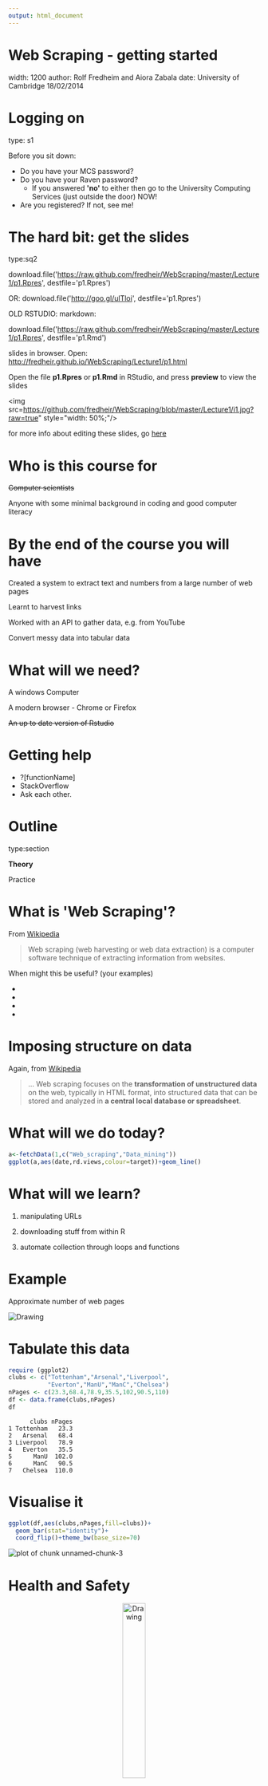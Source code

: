 ```yaml
---
output: html_document
---
```



Web Scraping - getting started
========================================================
width: 1200
author: Rolf Fredheim and Aiora Zabala
date: University of Cambridge
18/02/2014

Logging on
========================================================
type: s1

Before you sit down:
- Do you have your MCS password?
- Do you have your Raven password?
  - If you answered **'no'** to either then go to the University Computing Services (just outside the door) NOW!
- Are you registered? If not, see me!

The hard bit: get the slides
========================================================
type:sq2

download.file('https://raw.github.com/fredheir/WebScraping/master/Lecture1/p1.Rpres',
destfile='p1.Rpres')

OR: download.file('http://goo.gl/ulTloi', destfile='p1.Rpres')

OLD RSTUDIO:
markdown:

download.file('https://raw.github.com/fredheir/WebScraping/master/Lecture1/p1.Rpres',
destfile='p1.Rmd')

slides in browser. Open:
http://fredheir.github.io/WebScraping/Lecture1/p1.html

Open the file **p1.Rpres** or **p1.Rmd** in RStudio, and press **preview** to view the slides

<img src=https://github.com/fredheir/WebScraping/blob/master/Lecture1/i1.jpg?raw=true" style="width: 50%;"/>

for more info about editing these slides, go [here](http://www.rstudio.com/ide/docs/presentations/overview)



Who is this course for
===============
<s>Computer scientists</s>

Anyone with some minimal background in coding and good computer literacy


By the end of the course you will have
==============
Created a system to extract text and numbers from a large number of web pages

Learnt to harvest links

Worked with an API to gather data, e.g. from YouTube

Convert messy data into tabular data


What will we need?
==============
A windows Computer

A modern browser - Chrome or Firefox

<s>~~An up to date version of Rstudio~~</s>


Getting help
============
- ?[functionName]
- StackOverflow
- Ask each other. 


Outline
========================================================
type:section

**Theory**

Practice


What is 'Web Scraping'?
========================================================
From [Wikipedia](http://en.wikipedia.org/wiki/Web_scraping)
> Web scraping (web harvesting or web data extraction) is a computer software technique of extracting information from websites.


When might this be useful? (your examples)

- 
- 
- 
- 

Imposing structure on data
=========
Again, from [Wikipedia](http://en.wikipedia.org/wiki/Web_scraping)
> ... Web scraping focuses on the **transformation of unstructured data** on the web, typically in HTML format, into structured data that can be stored and analyzed in **a central local database or spreadsheet**. 


What will we do today?
==============

```r
a<-fetchData(1,c("Web_scraping","Data_mining"))
ggplot(a,aes(date,rd.views,colour=target))+geom_line()
```



What will we learn?
====================
1) manipulating URLs

2) downloading stuff from within R

3) automate collection through loops and functions



Example
=======
Approximate number of web pages

<img src="https://github.com/fredheir/WebScraping/blob/master/Lecture1/i2.jpg?raw=true" alt="Drawing" />

Tabulate this data
======


```r
require (ggplot2)
clubs <- c("Tottenham","Arsenal","Liverpool",
           "Everton","ManU","ManC","Chelsea")
nPages <- c(23.3,68.4,78.9,35.5,102,90.5,110)
df <- data.frame(clubs,nPages)
df
```

```
      clubs nPages
1 Tottenham   23.3
2   Arsenal   68.4
3 Liverpool   78.9
4   Everton   35.5
5      ManU  102.0
6      ManC   90.5
7   Chelsea  110.0
```

Visualise it
=======

```r
ggplot(df,aes(clubs,nPages,fill=clubs))+
  geom_bar(stat="identity")+
  coord_flip()+theme_bw(base_size=70)
```

![plot of chunk unnamed-chunk-3](Web_scrapping_presentation-figure/unnamed-chunk-3.png) 

Health and Safety
=====================
<p align="center"><img src="http://static2.wikia.nocookie.net/__cb20130318135906/deadfrontier/images/c/cb/Warning.png" alt="Drawing"style="width: 30%;"/></p>

Programming with Humanists: Reflections on Raising an Army of Hacker-Scholars in the Digital Humanities
http://openbookpublishers.com/htmlreader/DHP/chap09.html#ch09

Bandwidth
=================
<p align="center"><img src="http://www.cisco.com/web/about/ac123/ac147/images/ipj/ipj_7-4/dos_figure_4.gif" alt="Drawing" /></p>
***
> the agent machines (slave zombies) begin to send a large volume of packets to the victim, flooding its system with useless load and exhausting its resources.

source: cisco.com

We will not: 
- run parallel processes

we will:
- test code on minimal data

Practice
==============
type:section
- **The URL**
- Loops
- Scraping


The URL
=============

http://stats.grok.se/

http://stats.grok.se/en/201401/web_scraping

- en
- 201401
- web_scraping 

en.wikipedia.org/wiki/Web_scraping

Changes by hand
=====

http://stats.grok.se/en/201301/web_scraping
http://stats.grok.se/en/201402/web_scraping
http://stats.grok.se/en/201401/data_scraping


'this page is in json format'

The JSON data
==================

http://stats.grok.se/json/en/201401/web_scraping

{"daily_views": {"2013-01-12": 542, "2013-01-13": 593, "2013-01-10": 941, "2013-01-11": 798, "2013-01-16": 1119, "2013-01-17": 1124, "2013-01-14": 908, "2013-01-15": 1040, "2013-01-30": 1367, "2013-01-18": 1027, "2013-01-19": 743, "2013-01-31": 1151, "2013-01-29": 1210, "2013-01-28": 1130, "2013-01-23": 1275, "2013-01-22": 1131, "2013-01-21": 1008, "2013-01-20": 707, "2013-01-27": 789, "2013-01-26": 747, "2013-01-25": 1073, "2013-01-24": 1204, "2013-01-01": 379, "2013-01-03": 851, "2013-01-02": 807, "2013-01-05": 511, "2013-01-04": 818, "2013-01-07": 745, "2013-01-06": 469, "2013-01-09": 946, "2013-01-08": 912}, "project": "en", "month": "201301", "rank": -1, "title": "web_scraping"}



Outline
========================================================
type:section

Theory

**Practice**



Questions
===================
type:section
1) how do we read the data from this page

2) how do we generate a list of links, say for the period 2012-2013?

Practice
==============
type:section

- The URL
- **Scraping**
- Loops


Paste
==================
Check out ?paste if you are unsure about this 

Bonus: check out ?paste0


```r
var=123
paste("url",var,sep="")
```

```
[1] "url123"
```

```r
paste("url",var,sep=" ")
```

```
[1] "url 123"
```

Paste2
==================

```r
var=123
paste("url",rep(var,3),sep="_")
```

```
[1] "url_123" "url_123" "url_123"
```

```r
paste(rep("url",3),var,sep="_")
```

```
[1] "url_123" "url_123" "url_123"
```

```r
var=c(123,421)
paste(var,collapse="_")
```

```
[1] "123_421"
```

With a URL
===========================
type:sq

```r
var=201401
paste("http://stats.grok.se/json/en/",var,"/web_scraping")
```

```
[1] "http://stats.grok.se/json/en/ 201401 /web_scraping"
```

```r
paste("http://stats.grok.se/json/en/",var,"/web_scraping",sep="")
```

```
[1] "http://stats.grok.se/json/en/201401/web_scraping"
```

Task using 'paste'
==============
type:sq
a="test"

b="scrape"

c=94

merge variables a,b,c into a string, separated by an underscore ("_")
> "test_scrape_94"

merge variables a,b,c into a string without any separating character
> "testscrape94"

print the letter 'a' followed by the numbers 1:10, without a separating character
> "a1"  "a2"  "a3"  "a4"  "a5"  "a6"  "a7"  "a8"  "a9"  "a10"



Testing a URL is correct in R
==============
Run this in your terminal:

var=201401

url=paste("http://stats.grok.se/json/en/",var,"/web_scraping",sep="")

url

browseURL(url)

Fetching data
==================
type:sq1

```r
var=201401
url=paste("http://stats.grok.se/json/en/",var,"/web_scraping",sep="")
raw.data <- readLines(url, warn="F") 
raw.data
```

```
[1] "{\"daily_views\": {\"2014-01-15\": 779, \"2014-01-14\": 806, \"2014-01-17\": 827, \"2014-01-16\": 981, \"2014-01-11\": 489, \"2014-01-10\": 782, \"2014-01-13\": 756, \"2014-01-12\": 476, \"2014-01-19\": 507, \"2014-01-18\": 473, \"2014-01-28\": 789, \"2014-01-29\": 799, \"2014-01-20\": 816, \"2014-01-21\": 857, \"2014-01-22\": 899, \"2014-01-23\": 792, \"2014-01-24\": 749, \"2014-01-25\": 508, \"2014-01-26\": 488, \"2014-01-27\": 769, \"2014-01-06\": 0, \"2014-01-07\": 786, \"2014-01-04\": 456, \"2014-01-05\": 77, \"2014-01-02\": 674, \"2014-01-03\": 586, \"2014-01-01\": 348, \"2014-01-08\": 765, \"2014-01-09\": 787, \"2014-01-31\": 874, \"2014-01-30\": 1159}, \"project\": \"en\", \"month\": \"201401\", \"rank\": -1, \"title\": \"web_scraping\"}"
```

Fetching data2
==================

```r
#install.packages("rjson")
require(rjson)
rd  <- fromJSON(raw.data)
rd
```

```
$daily_views
$daily_views$`2014-01-15`
[1] 779

$daily_views$`2014-01-14`
[1] 806

$daily_views$`2014-01-17`
[1] 827

$daily_views$`2014-01-16`
[1] 981

$daily_views$`2014-01-11`
[1] 489

$daily_views$`2014-01-10`
[1] 782

$daily_views$`2014-01-13`
[1] 756

$daily_views$`2014-01-12`
[1] 476

$daily_views$`2014-01-19`
[1] 507

$daily_views$`2014-01-18`
[1] 473

$daily_views$`2014-01-28`
[1] 789

$daily_views$`2014-01-29`
[1] 799

$daily_views$`2014-01-20`
[1] 816

$daily_views$`2014-01-21`
[1] 857

$daily_views$`2014-01-22`
[1] 899

$daily_views$`2014-01-23`
[1] 792

$daily_views$`2014-01-24`
[1] 749

$daily_views$`2014-01-25`
[1] 508

$daily_views$`2014-01-26`
[1] 488

$daily_views$`2014-01-27`
[1] 769

$daily_views$`2014-01-06`
[1] 0

$daily_views$`2014-01-07`
[1] 786

$daily_views$`2014-01-04`
[1] 456

$daily_views$`2014-01-05`
[1] 77

$daily_views$`2014-01-02`
[1] 674

$daily_views$`2014-01-03`
[1] 586

$daily_views$`2014-01-01`
[1] 348

$daily_views$`2014-01-08`
[1] 765

$daily_views$`2014-01-09`
[1] 787

$daily_views$`2014-01-31`
[1] 874

$daily_views$`2014-01-30`
[1] 1159


$project
[1] "en"

$month
[1] "201401"

$rank
[1] -1

$title
[1] "web_scraping"
```

Fetching data3
==================

```r
rd.views <- rd$daily_views 
rd.views
```

```
$`2014-01-15`
[1] 779

$`2014-01-14`
[1] 806

$`2014-01-17`
[1] 827

$`2014-01-16`
[1] 981

$`2014-01-11`
[1] 489

$`2014-01-10`
[1] 782

$`2014-01-13`
[1] 756

$`2014-01-12`
[1] 476

$`2014-01-19`
[1] 507

$`2014-01-18`
[1] 473

$`2014-01-28`
[1] 789

$`2014-01-29`
[1] 799

$`2014-01-20`
[1] 816

$`2014-01-21`
[1] 857

$`2014-01-22`
[1] 899

$`2014-01-23`
[1] 792

$`2014-01-24`
[1] 749

$`2014-01-25`
[1] 508

$`2014-01-26`
[1] 488

$`2014-01-27`
[1] 769

$`2014-01-06`
[1] 0

$`2014-01-07`
[1] 786

$`2014-01-04`
[1] 456

$`2014-01-05`
[1] 77

$`2014-01-02`
[1] 674

$`2014-01-03`
[1] 586

$`2014-01-01`
[1] 348

$`2014-01-08`
[1] 765

$`2014-01-09`
[1] 787

$`2014-01-31`
[1] 874

$`2014-01-30`
[1] 1159
```

Fetching data4
==================

```r
rd.views <- unlist(rd.views)
df <- as.data.frame(rd.views)
df
```

```
           rd.views
2014-01-15      779
2014-01-14      806
2014-01-17      827
2014-01-16      981
2014-01-11      489
2014-01-10      782
2014-01-13      756
2014-01-12      476
2014-01-19      507
2014-01-18      473
2014-01-28      789
2014-01-29      799
2014-01-20      816
2014-01-21      857
2014-01-22      899
2014-01-23      792
2014-01-24      749
2014-01-25      508
2014-01-26      488
2014-01-27      769
2014-01-06        0
2014-01-07      786
2014-01-04      456
2014-01-05       77
2014-01-02      674
2014-01-03      586
2014-01-01      348
2014-01-08      765
2014-01-09      787
2014-01-31      874
2014-01-30     1159
```

Put it together
===================

```r
rd <- fromJSON(readLines(url, warn="F"))
rd.views <- rd$daily_views 
df <- as.data.frame(unlist(rd.views))
```

Plot it
=================
type:sq

```r
require(ggplot2)
require(lubridate)
df$date <-  as.Date(rownames(df))
colnames(df) <- c("views","date")
ggplot(df,aes(date,views))+
  geom_line()+
  geom_smooth()+
  theme_bw(base_size=20)
```

![plot of chunk unnamed-chunk-12](Web_scrapping_presentation-figure/unnamed-chunk-12.png) 

Tasks
====================
type:section
Plot Wikipedia page views in February 2014 for the Sochi games 

How does this compare to the number of views on the Russian language wikipedia page?

Moving on
=========================
If you are comfortable with loops and functions, go ahead and write a great application. 

The rest of us are going to learn about loops


Practice
==============
type:section
- The URL
- Scraping
- **Loops**


Briefly about functions
===============
type:sq

```r
plusOne <- function(x){ 
  	return(x+1)			
	}

plusOne2 <- function(num){ 
		return(num+1)			
	}
```

<small> 
- Curly brackets {} include the code to be executed
- Normal brackets () contain a list of variables</small>

****

```r
	plusOne(8)
```

```
[1] 9
```

```r
	plusOne2(10)
```

```
[1] 11
```

```r
  plusOne2(num=5)
```

```
[1] 6
```

```r
  #plusOne2(wrongVar=2)
```


Simple loops
=============

```r
for (number in 1:5){
	print (number)
}
```

```
[1] 1
[1] 2
[1] 3
[1] 4
[1] 5
```

Looping over functions
========================
type:sq

```r
a <- c(1,2,3,4,5)
for (value in a){
	print (
		plusOne(value)
	)
}
```

```
[1] 2
[1] 3
[1] 4
[1] 5
[1] 6
```
***

```r
listOfNumbers <- c(1,2,3,4,5)
for (number in listOfNumbers){
	print (
		number+1
	)
}
```

```
[1] 2
[1] 3
[1] 4
[1] 5
[1] 6
```

More loops
========================
type:sq

```r
a <- c(1,2,3,4,5)
a[1] #The first number in the vector
```

```
[1] 1
```

```r
a[4] #The fourth number in the vector
```

```
[1] 4
```
***

```r
for (i in 1:length(a)){
	print (
		plusOne(a[i])
	)
}
```

```
[1] 2
[1] 3
[1] 4
[1] 5
[1] 6
```


What are we looping over
=================
type:sq
In each case we are performing an operation on the vector in brackets. 

See:

```r
#for (i in 1:length(a))
print(1:length(a))
```

```
[1] 1 2 3 4 5
```

```r
#for (i in length(a))
print (length(a))
```

```
[1] 5
```

```r
#for (i in a)
print (a)
```

```
[1] 1 2 3 4 5
```

Vectors
=============

```r
a <- c(1,2,3,4,5) #Least flexible, fastest
a+1
```

```
[1] 2 3 4 5 6
```

```r
plusOne(a) #Quite flexible
```

```
[1] 2 3 4 5 6
```

```r
sapply(a,plusOne) #Can be used in all sorts of situations, slow - similar to a loop, better if you are colleting an output
```

```
[1] 2 3 4 5 6
```



Urls again
==========
type:sq1

stats.grok.se/json/en/**201401**/web_scraping

```r
for (month in 1:12){
	print(paste(2014,month,sep=""))
}
```

```
[1] "20141"
[1] "20142"
[1] "20143"
[1] "20144"
[1] "20145"
[1] "20146"
[1] "20147"
[1] "20148"
[1] "20149"
[1] "201410"
[1] "201411"
[1] "201412"
```

Not quite right
================
type:sq
left:20
We need the variable 'month' to have two digits:

201401
***

```r
	for (month in 1:9){
		print(paste(2012,0,month,sep=""))
	}
```

```
[1] "201201"
[1] "201202"
[1] "201203"
[1] "201204"
[1] "201205"
[1] "201206"
[1] "201207"
[1] "201208"
[1] "201209"
```

```r
	for (month in 10:12){
		print(paste(2012,month,sep=""))
	}
```

```
[1] "201210"
[1] "201211"
[1] "201212"
```

Store the data
=========
type:sq
left:60

```r
dates=NULL
	for (month in 1:9){
		date=(paste(2012,0,month,sep=""))
		dates=c(dates,date)
	}

	for (month in 10:12){
		date=(paste(2012,month,sep=""))
		dates=c(dates,date)
	}
print (as.numeric(dates))
```

```
 [1] 201201 201202 201203 201204 201205 201206 201207 201208 201209 201210
[11] 201211 201212
```
***
here we concatenated the values:

```r
dates <- c(c(201201,201202),201203)
print (dates)
```

```
[1] 201201 201202 201203
```
!! To do this with a **data.frame**, use **rbind()**

Add another variable
=========================
type:sq
We might want years to be a variable
Shows two loops:

```r
for (year in 2012:2013){
	for (month in 1:9){
		print(paste(year,0,month,sep=""))
	}
	for (month in 10:12){
		print(paste(year,month,sep=""))
	}
}
```

```
[1] "201201"
[1] "201202"
[1] "201203"
[1] "201204"
[1] "201205"
[1] "201206"
[1] "201207"
[1] "201208"
[1] "201209"
[1] "201210"
[1] "201211"
[1] "201212"
[1] "201301"
[1] "201302"
[1] "201303"
[1] "201304"
[1] "201305"
[1] "201306"
[1] "201307"
[1] "201308"
[1] "201309"
[1] "201310"
[1] "201311"
[1] "201312"
```

Putting it together
============================
type:sq

```r
for (year in 2012:2013){
  for (month in 1:9){
		print(paste("http://stats.grok.se/json/en/",year,0,month,"/web_scraping",sep=""))
	}

	for (month in 10:12){
		print(paste("http://stats.grok.se/json/en/",year,month,"/web_scraping",sep=""))
	}
}
```

```
[1] "http://stats.grok.se/json/en/201201/web_scraping"
[1] "http://stats.grok.se/json/en/201202/web_scraping"
[1] "http://stats.grok.se/json/en/201203/web_scraping"
[1] "http://stats.grok.se/json/en/201204/web_scraping"
[1] "http://stats.grok.se/json/en/201205/web_scraping"
[1] "http://stats.grok.se/json/en/201206/web_scraping"
[1] "http://stats.grok.se/json/en/201207/web_scraping"
[1] "http://stats.grok.se/json/en/201208/web_scraping"
[1] "http://stats.grok.se/json/en/201209/web_scraping"
[1] "http://stats.grok.se/json/en/201210/web_scraping"
[1] "http://stats.grok.se/json/en/201211/web_scraping"
[1] "http://stats.grok.se/json/en/201212/web_scraping"
[1] "http://stats.grok.se/json/en/201301/web_scraping"
[1] "http://stats.grok.se/json/en/201302/web_scraping"
[1] "http://stats.grok.se/json/en/201303/web_scraping"
[1] "http://stats.grok.se/json/en/201304/web_scraping"
[1] "http://stats.grok.se/json/en/201305/web_scraping"
[1] "http://stats.grok.se/json/en/201306/web_scraping"
[1] "http://stats.grok.se/json/en/201307/web_scraping"
[1] "http://stats.grok.se/json/en/201308/web_scraping"
[1] "http://stats.grok.se/json/en/201309/web_scraping"
[1] "http://stats.grok.se/json/en/201310/web_scraping"
[1] "http://stats.grok.se/json/en/201311/web_scraping"
[1] "http://stats.grok.se/json/en/201312/web_scraping"
```


Tasks about Loops
==================
type: section
- Write a loop that prints every number between 1 and 1000
- Write a loop that adds up all the numbers between 1 and 1000
- Write a function that takes an input number and returns this number divided by two
- Write a function that returns the value 99 no matter what the input
- Write a function that takes two variables, and returns the sum of these variables

Advanced tasks
=========================
type: section
- Can you make an application which takes a Wikipedia page (e.g. Web_scraping) and returns a plot for the month 201312
- Can you extend this application to plot data for the entire year 2013 (that is for pages 201301:201312)
- Can you expand this further by going across multiple years (201212:201301)
- Can you write the application so that it takes a custom data range?
- If you have time, keep expanding functionality: multiple pages, multiple languages. you could also make it interactive using [Shiny](http://www.rstudio.com/shiny/)


Getting started with functions
=============================

```r
getData <- function(url){
	raw.data <- readLines(url, warn="F") 
	rd  <- fromJSON(raw.data)
	rd.views <- rd$daily_views 
	rd.views <- unlist(rd.views)
	rd <- as.data.frame(rd.views)
  rd$date <- rownames(rd)
  rownames(rd) <- NULL
	return(rd)
}
```

Reading
=============

http://www.bbc.co.uk/news/technology-23988890
http://blog.hartleybrody.com/web-scraping/
http://openbookpublishers.com/htmlreader/DHP/chap09.html#ch09
http://www.essex.ac.uk/ldev/documents/going_digital/scraping_book.pdf
https://software.rc.fas.harvard.edu/training/scraping2/latest/index.psp#(1) 



<!-- CSS formatting used in these slides -->

<style>.s1 .reveal .state-background {
  background: #E0E0FF;
} 

.sq1 .reveal section code {
  font-size:145%;
}
.sq1 .reveal section p {
  font-size:100%;
}


.sq .reveal section code {
	font-size:125%;
}
.sq .reveal section p {
  font-size:85%;
}


.sq2 .reveal section code {
	font-size:100%;
}
.sq2 .reveal section p {
  font-size:70%;
}
.reveal blockquote {
  display: block;
  position: relative;
  width: 100%;
  margin: 5px auto;
  padding: 5px;

  font-style: normal;
  background: #C6D7DC;
  border: 1px solid #C6D7DC;
  box-shadow: none;
}

.reveal pre {   
  margin-top: 0;
  max-width: 100%;
  width: 100%;
  border: 1px solid #ccc;
  white-space: pre-wrap;
  margin-bottom: 1em; 
}

.reveal pre code {
/*  display: block; padding: 0.5em;
*/  font-size: 1.6em;
  line-height: 1.1em;
  background-color: white;
  overflow: visible;
  max-height: none;
  word-wrap: normal;
}

.reveal section centered {
	text-align: center;
   border: none;
}
</style>
